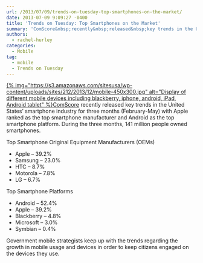 ```yaml
---
url: /2013/07/09/trends-on-tuesday-top-smartphones-on-the-market/
date: 2013-07-09 9:09:27 -0400
title: 'Trends on Tuesday: Top Smartphones on the Market'
summary: 'ComScore&nbsp;recently&nbsp;released&nbsp;key trends in the United States&#8217; smartphone industry for three months (February-May) with Apple ranked as the top smartphone manufacturer and Android as the top smartphone platform.&nbsp;During the three months, 141 million people owned smartphones. Top Smartphone Original Equipment Manufacturers (OEMs)'
authors:
  - rachel-hurley
categories:
  - Mobile
tag:
  - mobile
  - Trends on Tuesday
---
```


[{% img="https://s3.amazonaws.com/sitesusa/wp-content/uploads/sites/212/2013/12/mobile-450x300.jpg" alt="Display of different mobile devices including blackberry, iphone, android, iPad, Android tablet" %}](https://s3.amazonaws.com/sitesusa/wp-content/uploads/sites/212/2013/12/mobile.jpg)[ComScore](http://www.comscore.com/Insights/Press_Releases/2013/6/comScore_Reports_May_2013_U.S._Smartphone_Subscriber_Market_Share) recently released key trends in the United States&#8217; smartphone industry for three months (February-May) with Apple ranked as the top smartphone manufacturer and Android as the top smartphone platform. During the three months, 141 million people owned smartphones.

Top Smartphone Original Equipment Manufacturers (OEMs)

  *  Apple &#8211; 39.2%
  * Samsung &#8211; 23.0%
  * HTC &#8211; 8.7%
  * Motorola &#8211; 7.8%
  * LG &#8211; 6.7%

Top Smartphone Platforms

  * Android &#8211; 52.4%
  * Apple &#8211; 39.2%
  * Blackberry &#8211; 4.8%
  * Microsoft &#8211; 3.0%
  * Symbian &#8211; 0.4%

<div>
  <p>
    Government mobile strategists keep up with the trends regarding the growth in mobile usage and devices in order to keep citizens engaged on the devices they use.
  </p>
</div>